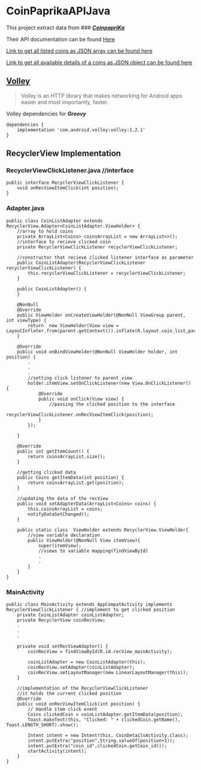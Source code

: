 # CoinPaprikaAPIJava

This project extract data from ### [**_CoinpapriKa_**](https://coinpaprika.com/)

Their API documentation can be found [Here](https://api.coinpaprika.com/#section/Rate-limit) 

[Link to get all listed coins as JSON array can be found here](https://api.coinpaprika.com/v1/coins)

[Link to get all available details of a coins as JSON object can be found here](https://api.coinpaprika.com/v1/coins/steth-lido-staked-ether)


## [Volley](https://google.github.io/volley/request.html)

>Volley is an HTTP library that makes networking for Android apps easier and most importantly, faster.

Volley dependencies for **_Groovy_**
```
dependencies {
    implementation 'com.android.volley:volley:1.2.1'
}
```

## RecyclerView Implementation

### RecyclerViewClickListener.java  //interface

```
public interface RecyclerViewClickListener {
    void onRecViewItemClick(int position);
}
```

### Adapter.java 

```
public class CoinListAdapter extends RecyclerView.Adapter<CoinListAdapter.ViewHolder> {
    //array to hold coins
    private ArrayList<Coins> coinsArrayList = new ArrayList<>();
    //interface to recieve clicked coin
    private RecyclerViewClickListener recyclerViewClickListener;

    //constructor that recieve clicked listener interface as parameter 
    public CoinListAdapter(RecyclerViewClickListener recyclerViewClickListener) {
        this.recyclerViewClickListener = recyclerViewClickListener;
    }

    public CoinListAdapter() {
    }

    @NonNull
    @Override
    public ViewHolder onCreateViewHolder(@NonNull ViewGroup parent, int viewType) {
        return  new ViewHolder(View view = LayoutInflater.from(parent.getContext()).inflate(R.layout.coin_list,parent,false));
    }

    @Override
    public void onBindViewHolder(@NonNull ViewHolder holder, int position) {
        .
        .
        .
        //setting click listener to parent view
        holder.itemView.setOnClickListener(new View.OnClickListener() {
            @Override
            public void onClick(View view) {
                //passing the clicked position to the interface
                recyclerViewClickListener.onRecViewItemClick(position);
            }
        });

    }

    @Override
    public int getItemCount() {
        return coinsArrayList.size();
    }

    //getting clicked data
    public Coins getItemData(int position) {
        return coinsArrayList.get(position);
    }

    //updating the data of the recView
    public void setAdapterData(ArrayList<Coins> coins) {
        this.coinsArrayList = coins;
        notifyDataSetChanged(); 
    }

    public static class  ViewHolder extends RecyclerView.ViewHolder{
        //view variable declaration
        public ViewHolder(@NonNull View itemView){  
            super(itemView);
            //views to variable mapping(findViewById)
            .
            .
        }
    }
}

```

### MainActivity


```
public class MainActivity extends AppCompatActivity implements RecyclerViewClickListener { //implement to get clicked position
    private CoinListAdapter coinListAdapter;
    private RecyclerView coinRecView;
    .
    .
    .
    
    private void setRecViewAdapter() {
        coinRecView = findViewById(R.id.recView_mainActivity);

        coinListAdapter = new CoinListAdapter(this);
        coinRecView.setAdapter(coinListAdapter);
        coinRecView.setLayoutManager(new LinearLayoutManager(this));
    }
    
    //implementation of the RecyclerViewClickListener
    //it holds the current clicked position
    @Override
    public void onRecViewItemClick(int position) {
        // Handle item click event
        Coins clickedCoin = coinListAdapter.getItemData(position);
        Toast.makeText(this, "Clicked: " + clickedCoin.getName(), Toast.LENGTH_SHORT).show();

        Intent intent = new Intent(this, CoinDetailsActivity.class);
        intent.putExtra("position",String.valueOf(position+1));
        intent.putExtra("coin_id",clickedCoin.getCoin_id());
        startActivity(intent);
    }
}

